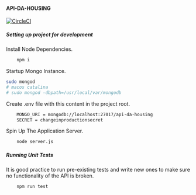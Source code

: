 #### API-DA-HOUSING 

[![CircleCI](https://circleci.com/gh/DevelopersGuild/api-da-housing.svg?style=svg)](https://circleci.com/gh/DevelopersGuild/api-da-housing)

##### Setting up project for development
Install Node Dependencies.
```sh 
    npm i 
```
Startup Mongo Instance.
```sh
sudo mongod
# macos catalina
# sudo mongod -dbpath=/usr/local/var/mongodb
```
Create .env file with this content in the project root. 
```sh 
    MONGO_URI = mongodb://localhost:27017/api-da-housing
    SECRET = changeinproductionsecret
```
Spin Up The Application Server.
```sh
    node server.js 
```

##### Running Unit Tests
It is good practice to run pre-existing tests 
and write new ones to make sure no functionality of the API 
is broken. 
```sh 
    npm run test
```
